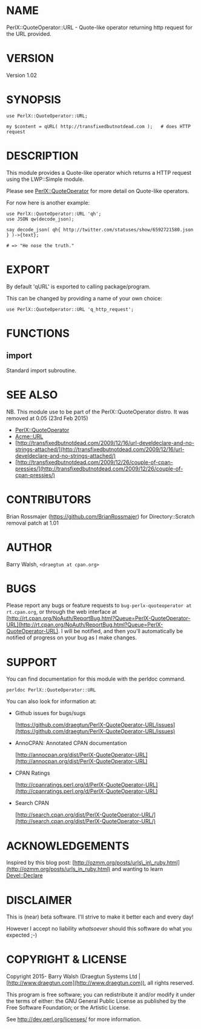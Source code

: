 # NAME

PerlX::QuoteOperator::URL - Quote-like operator returning http request for the URL provided.

# VERSION

Version 1.02

# SYNOPSIS

    use PerlX::QuoteOperator::URL;

    my $content = qURL( http://transfixedbutnotdead.com );   # does HTTP request

# DESCRIPTION

This module provides a Quote-like operator which returns a HTTP request using the  LWP::Simple module.

Please see [PerlX::QuoteOperator](https://metacpan.org/pod/PerlX::QuoteOperator) for more detail on Quote-like operators.

For now here is another example:

    use PerlX::QuoteOperator::URL 'qh';
    use JSON qw(decode_json);

    say decode_json( qh{ http://twitter.com/statuses/show/6592721580.json } )->{text};

    # => "He nose the truth."
    

# EXPORT

By default 'qURL' is exported to calling package/program.

This can be changed by providing a name of your own choice:

    use PerlX::QuoteOperator::URL 'q_http_request';
    

# FUNCTIONS

## import

Standard import subroutine.

# SEE ALSO

NB. This module use to be part of the PerlX::QuoteOperator distro.  It was removed at 0.05 (23rd Feb 2015)

- [PerlX::QuoteOperator](https://metacpan.org/pod/PerlX::QuoteOperator)
- [Acme::URL](https://metacpan.org/pod/Acme::URL)
- [http://transfixedbutnotdead.com/2009/12/16/url-develdeclare-and-no-strings-attached/](http://transfixedbutnotdead.com/2009/12/16/url-develdeclare-and-no-strings-attached/)
- [http://transfixedbutnotdead.com/2009/12/26/couple-of-cpan-pressies/](http://transfixedbutnotdead.com/2009/12/26/couple-of-cpan-pressies/)

# CONTRIBUTORS

Brian Rossmajer (https://github.com/BrianRossmajer) for Directory::Scratch removal patch at 1.01

# AUTHOR

Barry Walsh, `<draegtun at cpan.org>`

# BUGS

Please report any bugs or feature requests to `bug-perlx-quoteoperator at rt.cpan.org`, or through
the web interface at [http://rt.cpan.org/NoAuth/ReportBug.html?Queue=PerlX-QuoteOperator-URL](http://rt.cpan.org/NoAuth/ReportBug.html?Queue=PerlX-QuoteOperator-URL).  I will be notified, and then you'll
automatically be notified of progress on your bug as I make changes.

# SUPPORT

You can find documentation for this module with the perldoc command.

    perldoc PerlX::QuoteOperator::URL

You can also look for information at:

- Github issues for bugs/sugs

    [https://github.com/draegtun/PerlX-QuoteOperator-URL/issues](https://github.com/draegtun/PerlX-QuoteOperator-URL/issues)

- AnnoCPAN: Annotated CPAN documentation

    [http://annocpan.org/dist/PerlX-QuoteOperator-URL](http://annocpan.org/dist/PerlX-QuoteOperator-URL)

- CPAN Ratings

    [http://cpanratings.perl.org/d/PerlX-QuoteOperator-URL](http://cpanratings.perl.org/d/PerlX-QuoteOperator-URL)

- Search CPAN

    [http://search.cpan.org/dist/PerlX-QuoteOperator-URL/](http://search.cpan.org/dist/PerlX-QuoteOperator-URL/)

# ACKNOWLEDGEMENTS

Inspired by this blog post: [http://ozmm.org/posts/urls\_in\_ruby.html](http://ozmm.org/posts/urls_in_ruby.html) and wanting to learn [Devel::Declare](https://metacpan.org/pod/Devel::Declare)

# DISCLAIMER

This is (near) beta software.   I'll strive to make it better each and every day!

However I accept no liability _whatsoever_ should this software do what you expected ;-)

# COPYRIGHT & LICENSE

Copyright 2015- Barry Walsh (Draegtun Systems Ltd | [http://www.draegtun.com](http://www.draegtun.com)), all rights reserved.

This program is free software; you can redistribute it and/or modify it
under the terms of either: the GNU General Public License as published
by the Free Software Foundation; or the Artistic License.

See http://dev.perl.org/licenses/ for more information.
